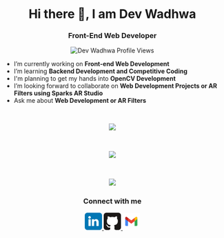 <h1 align="center"> Hi there 👋, I am Dev Wadhwa</h1>
<h3 align="center"> Front-End Web Developer </h3>

<p align="center"> <img src="https://komarev.com/ghpvc/?username=devwadhwa01" alt="Dev Wadhwa Profile Views" /> </p>

- I’m currently working on **Front-end Web Development**
- I’m learning **Backend Development and Competitive Coding**
- I'm planning to get my hands into **OpenCV Development**
- I’m looking forward to collaborate on **Web Development Projects or AR Filters using Sparks AR Studio**
- Ask me about **Web Development or AR Filters**
<br>

<p align="center"><img src="https://github-readme-stats.vercel.app/api?username=devwadhwa01&show_icons=true&hide_border=false&theme=dark&include_all_commits=true" />
</p>

<br>

<p align="center"><img src="https://github-readme-stats.vercel.app/api/top-langs/?username=devwadhwa01&layout=compact&theme=dark" />  
</p>

<br>

<p align="center"><img src="https://github-readme-streak-stats.herokuapp.com/?user=devwadhwa01&theme=dark" />
</p>

<h3 align="center"> Connect with me</h3>
<div align="center">
  <a href="https://www.linkedin.com/in/dev-wadhwa/" target="_blank">
    <img src="https://github.com/edent/SuperTinyIcons/blob/master/images/svg/linkedin.svg" target="_blank" alt="Linkedin" width="40px" >
  </a>
    <a href="https://github.com/devwadhwa01" target="_blank">
    <img src="https://github.com/edent/SuperTinyIcons/blob/master/images/svg/github.svg" target="_blank" alt="Github" width="40px" >
  </a>
  <a href="mailto:devwadhwa01@gmail.com" target="_blank">
    <img src="https://github.com/edent/SuperTinyIcons/blob/master/images/svg/gmail.svg" target="_blank" alt="Gmail" width="40px" >
  </a>
 <br/>
</div>
